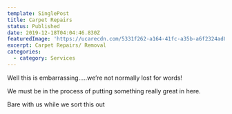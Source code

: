 ```yaml
---
template: SinglePost
title: Carpet Repairs
status: Published
date: 2019-12-18T04:04:46.830Z
featuredImage: 'https://ucarecdn.com/5331f262-a164-41fc-a35b-a6f2324ad851/'
excerpt: Carpet Repairs/ Removal
categories:
  - category: Services
---
```

Well this is embarrassing…..we’re not normally lost for words!

We must be in the process of putting something really great in here.

Bare with us while we sort this out
